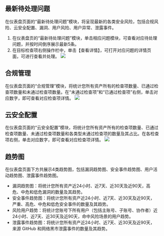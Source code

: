## 最新待处理问题
在仪表盘页面的“最新待处理问题”模块，将呈现最新的各类安全风险，包括合规风险、云安全配置、漏洞、用户风险、用户异常、泄露事件。
1. 在仪表盘页的“最新待处理问题”模块，单击相应问题模块，可查看对应待处理问题，并按时间倒序展示最新5条。
2. 在目标检查项右侧操作栏中，单击【查看详情】，可打开对应问题的详情页面，可进行查看并处理。
![](https://main.qcloudimg.com/raw/dfc55bcffa3cbf74701187e97e7a419b.png)

## 合规管理
在仪表盘页面的“合规管理”模块，将统计您所有资产所有的检查项数量、已通过检查项数量和未通过检查项数量。在“未通过检查项”和“已通过检查项”右侧，单击对应数字，即可查看对应检查项详情。
![](https://main.qcloudimg.com/raw/1df1cd99d03652d99795cdf7703c86cf.png)
## 云安全配置
在仪表盘页面的“云安全配置”模块，将统计您所有资产所有的检查项数量、已通过检查项数量、未通过检查项数量和各类型未通过检查项的数量及其占比。在各检查项右侧，单击对应数字，即可查看对应检查项详情。
![](https://main.qcloudimg.com/raw/f8bdf4ba3ea7befce2910f735b55df0f.png)
## 趋势图
在仪表盘页面下方共展示4类趋势图，包括漏洞趋势图、安全事件趋势图、用户活动趋势图、泄露事件趋势图。
- 漏洞趋势图：将统计您所有资产近24小时、近7天、近30天及近90天，高危、中危和低危漏洞的数量及其趋势。
- 安全事件趋势图：将统计您所有资产近24小时、近7天、近30天及近90天，严重、高危、中危和低危安全事件的数量及其趋势。
- 风险用户趋势：将统计您账号下所有用户（包括主账号、子账号、协作者）近24小时、近7天、近30天及近90天，命中风险场景的用户趋势。
- 泄露事件趋势图：将统计您所有资产近24小时、近7天、近30天及近90天，来源 GitHub 和网络黑市泄露事件的数量及其趋势。
